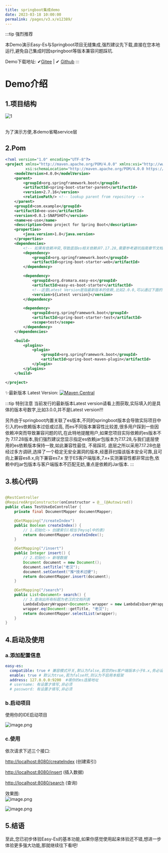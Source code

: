 ```yaml
---
title: springboot集成demo 
date: 2023-03-18 10:00:00 
permalink: /pages/v3.x/e12389/
---
```

:::tip 强烈推荐

本Demo演示Easy-Es与Springboot项目无缝集成,强烈建议先下载,直接在您本地运行,避免自己集成时因springboot等版本兼容问题踩坑.

Demo下载地址: ✔[Gitee](https://gitee.com/easy-es/easy-es-springboot-demo) |
✔ [Github](https://github.com/xpc1024/easy-es-springboot-demo)
:::

# Demo介绍

## 1.项目结构

![1](https://iknow.hs.net/e562a309-8526-4964-9250-b87ad02545e0.png)

<br />
为了演示方便,本demo省略service层

## 2.Pom

```xml
<?xml version="1.0" encoding="UTF-8"?>
<project xmlns="http://maven.apache.org/POM/4.0.0" xmlns:xsi="http://www.w3.org/2001/XMLSchema-instance"
         xsi:schemaLocation="http://maven.apache.org/POM/4.0.0 https://maven.apache.org/xsd/maven-4.0.0.xsd">
    <modelVersion>4.0.0</modelVersion>
    <parent>
        <groupId>org.springframework.boot</groupId>
        <artifactId>spring-boot-starter-parent</artifactId>
        <version>2.7.16</version>
        <relativePath/> <!-- lookup parent from repository -->
    </parent>
    <groupId>com.example</groupId>
    <artifactId>ee-use</artifactId>
    <version>0.0.1-SNAPSHOT</version>
    <name>ee-use</name>
    <description>Demo project for Spring Boot</description>
    <properties>
        <java.version>1.8</java.version>
    </properties>
    <dependencies>
        <!-- 如果有依赖冲突,导致底层es相关依赖非7.17.28,需要参考避坑指南章节文档先排除springboot中内置的es依赖-->
        <dependency>
            <groupId>org.springframework.boot</groupId>
            <artifactId>spring-boot-starter-web</artifactId>
        </dependency>

        <dependency>
            <groupId>org.dromara.easy-es</groupId>
            <artifactId>easy-es-boot-starter</artifactId>
            <!--这里Latest Version是指最新版本的依赖,比如2.0.0,可以通过下面的图片获取-->
            <version>${Latest version}</version>
        </dependency>

        <dependency>
            <groupId>org.springframework.boot</groupId>
            <artifactId>spring-boot-starter-test</artifactId>
            <scope>test</scope>
        </dependency>
    </dependencies>

    <build>
        <plugins>
            <plugin>
                <groupId>org.springframework.boot</groupId>
                <artifactId>spring-boot-maven-plugin</artifactId>
            </plugin>
        </plugins>
    </build>

</project>

```

✨最新版本 Latest
Version: [![Maven Central](https://img.shields.io/github/v/release/xpc1024/easy-es?include_prereleases&logo=xpc&style=plastic)](https://search.maven.org/search?q=g:io.github.xpc1024%20a:easy-*)

:::tip 特别注意 当前发行的最新版本Latest version请看上图获取,实际填入的是具体的版本号数字,比如3.0.0,并不是Latest version!!!

另外由于springboot内置关联了es版本,不同的springboot版本会导致实际项目中引入的es依赖版本过低或过高,
而es不同版本兼容性比较差,很多用户踩到一些因依赖冲突而导致兼容问题的坑,在此特地提醒用户,如果您项目实际依赖的es版本不为
7.17.28版本,我们强烈建议您显示指定es依赖jar包版本为7.17.28,与我们底层使用的es依赖版本保持一致,如此兼容性最佳, 不易踩坑.
底层之所以采用7.17.28也是经过多方调研,选择了一个稳定无安全漏洞的版本,经墨菲扫描该版本安全可靠,且可向上兼容es8.x,向下兼容es7.x 至于ES客户端版本,7.x+实测兼容性都非常出色,依赖中的jar包版本与客户端版本不匹配无妨,重点是依赖的Jar版本.
:::

## 3.核心代码

```java

@RestController
@RequiredArgsConstructor(onConstructor = @__(@Autowired))
public class TestUseEeController {
    private final DocumentMapper documentMapper;

    @GetMapping("/createIndex")
    public Boolean createIndex() {
        // 1.初始化-> 创建索引(相当于mysql中的表)
        return documentMapper.createIndex();
    }

    @GetMapping("/insert")
    public Integer insert() {
        // 2.初始化-> 新增数据
        Document document = new Document();
        document.setTitle("老汉");
        document.setContent("推*技术过硬");
        return documentMapper.insert(document);
    }

    @GetMapping("/search")
    public List<Document> search() {
        // 3.查询出所有标题为老汉的文档列表
        LambdaEsQueryWrapper<Document> wrapper = new LambdaEsQueryWrapper<>();
        wrapper.eq(Document::getTitle, "老汉");
        return documentMapper.selectList(wrapper);
    }
}
```

## 4.启动及使用

### a.添加配置信息

```yaml
easy-es:
  compatible: true # 兼容模式开关,默认为false,若您的es客户端版本小于8.x,务必设置为true才可正常使用,8.x及以上则可忽略此项配置
  enable: true # 默认为true,若为false时,则认为不启用本框架
  address: 127.0.0.0:9200  #填你的es连接地址
  # username: 有设置才填写,非必须
  # password: 有设置才填写,非必须
```

### b.启动项目

使用你的IDE启动项目
<br />

![image.png](https://iknow.hs.net/b6d12f86-58db-45ad-af05-29ab9b398614.png)

### c.使用

依次请求下述三个接口:

[http://localhost:8080/createIndex](http://localhost:8080/createIndex) (创建索引)

[http://localhost:8080/insert](http://localhost:8080/insert) (插入数据)

[http://localhost:8080/search](http://localhost:8080/search) (查询)

效果图:
<br />
![image.png](https://iknow.hs.net/903287b2-f683-4335-a29a-6b58418b6950.png) <br />

![image.png](https://iknow.hs.net/0c9dd4f1-1b56-4d1a-ba39-cc3bf51d87a3.png)

## 5.结语

至此,您已初步体验Easy-Es的基本功能,如果你感觉使用起来体验还不错,想进一步体验更多强大功能,那就继续往下看吧!
